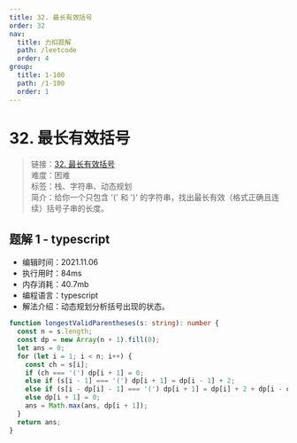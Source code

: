 ```yaml
---
title: 32. 最长有效括号
order: 32
nav:
  title: 力扣题解
  path: /leetcode
  order: 4
group:
  title: 1-100
  path: /1-100
  order: 1
---
```


# 32. 最长有效括号

> 链接：[32. 最长有效括号](https://leetcode-cn.com/problems/longest-valid-parentheses/)  
> 难度：困难  
> 标签：栈、字符串、动态规划  
> 简介：给你一个只包含 '(' 和 ')' 的字符串，找出最长有效（格式正确且连续）括号子串的长度。

## 题解 1 - typescript

- 编辑时间：2021.11.06
- 执行用时：84ms
- 内存消耗：40.7mb
- 编程语言：typescript
- 解法介绍：动态规划分析括号出现的状态。

```typescript
function longestValidParentheses(s: string): number {
  const n = s.length;
  const dp = new Array(n + 1).fill(0);
  let ans = 0;
  for (let i = 1; i < n; i++) {
    const ch = s[i];
    if (ch === '(') dp[i + 1] = 0;
    else if (s[i - 1] === '(') dp[i + 1] = dp[i - 1] + 2;
    else if (s[i - dp[i] - 1] === '(') dp[i + 1] = dp[i] + 2 + dp[i - dp[i] - 1];
    else dp[i + 1] = 0;
    ans = Math.max(ans, dp[i + 1]);
  }
  return ans;
}
```
